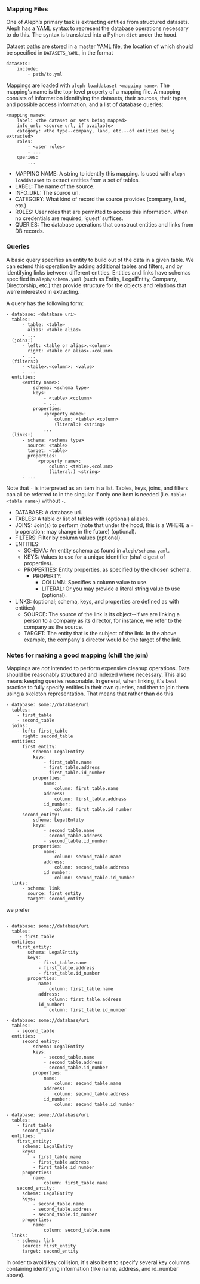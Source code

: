 ### Mapping Files

One of Aleph’s primary task is extracting entities from structured datasets. Aleph has a YAML syntax to represent the database operations necessary to do this. The syntax is translated into a Python `dict` under the hood.

Dataset paths are stored in a master YAML file, the location of which should be specified in `DATASETS_YAML`, in the format


```
datasets:
	include:
		- path/to.yml
```


Mappings are loaded with `aleph loaddataset <mapping name>`. The mapping's name is the top-level property of a mapping file. A mapping consists of information identifying the datasets, their sources, their types, and possible access information, and a list of database queries:


```
<mapping name>:
	label: <the dataset or sets being mapped>
	info_url: <source url, if available>
	category: <the type--company, land, etc.--of entities being extracted>
	roles:
		- <user roles>
		- ...
	queries:
		...
```


- MAPPING NAME: A string to identify this mapping. Is used with `aleph loaddataset` to extract entities from a set of tables.
- LABEL: The name of the source.
- INFO_URL: The source url.
- CATEGORY: What kind of record the source provides (company, land, etc.)
- ROLES: User roles that are permitted to access this information. When no credentials are required, ‘guest’ suffices.
- QUERIES: The database operations that construct entities and links from DB records.

### Queries

A basic query specifies an entity to build out of the data in a given table. We can extend this operation by adding additional tables and filters, and by identifying links between different entities. Entities and links have schemas specified in `aleph/schema.yaml` (such as Entity, LegalEntity, Company, Directorship, etc.) that provide structure for the objects and relations that we're interested in extracting.

A query has the following form:

```
- database: <database uri>
  tables:
	  - table: <table>
	  	alias: <table alias>
	  - ...
  (joins:)
	  - left: <table or alias>.<column>
	  	right: <table or alias>.<column>
	  - ...
  (filters:)
  	  - <table>.<column>: <value>
	  - ...
  entities:
	  <entity name>:
		  schema: <schema type>
		  keys:
			  - <table>.<column>
			  - ...
		  properties:
			  <property name>:
				  column: <table>.<column>
				  (literal:) <string>
			  ...
  (links:)
	  - schema: <schema type>
		source: <table>
		target: <table>
	 	properties:
		  	<property name>:
				column: <table>.<column>
				(literal:) <string>
	  - ...
```

Note that `-` is interpreted as an item in a list. Tables, keys, joins, and filters can all be referred to in the singular if only one item is needed (i.e. `table: <table name>`) without `-`.

- DATABASE: A database uri.
- TABLES: A table or list of tables with (optional) aliases.
- JOINS: Join(s) to perform (note that under the hood, this is a WHERE a = b operation; may change in the future) (optional).
- FILTERS: Filter by column values (optional).
- ENTITIES:
	- SCHEMA: An entity schema as found in `aleph/schema.yaml`.
	- KEYS: Values to use for a unique identifier (sha1 digest of properties).
	- PROPERTIES: Entity properties, as specified by the chosen schema.
		- PROPERTY:
			- COLUMN: Specifies a column value to use.
			- LITERAL: Or you may provide a literal string value to use (optional).
- LINKS: (optional; schema, keys, and properties are defined as with entities)
	- SOURCE: The source of the link is its object--if we are linking a person to a company as its director, for instance, we refer to the company as the source.
	- TARGET: The entity that is the subject of the link. In the above example, the company's director would be the target of the link.

### Notes for making a good mapping (chill the join)

Mappings are *not* intended to perform expensive cleanup operations. Data should be reasonably structured and indexed where necessary. This also means keeping queries reasonable. In general, when linking, it's best practice to fully specify entities in their own queries, and then to join them using a skeleton representation. That means that rather than do this

```
- database: some://database/uri
  tables:
  	- first_table
	- second_table
  joins:
    - left: first_table
	  right: second_table
  entities:
	  first_entity:
		  schema: LegalEntity
		  keys:
			  - first_table.name
			  - first_table.address
			  - first_table.id_number
		  properties:
			  name:
				  column: first_table.name
			  address:
				  column: first_table.address
			  id_number:
				  column: first_table.id_number
	  second_entity:
		  schema: LegalEntity
		  keys:
			  - second_table.name
			  - second_table.address
			  - second_table.id_number
		  properties:
			  name:
				  column: second_table.name
			  address:
				  column: second_table.address
			  id_number:
				  column: second_table.id_number
  links:
	  - schema: link
	    source: first_entity
	    target: second_entity
```

we prefer

```

- database: some://database/uri
  tables:
     - first_table
  entities:
  	first_entity:
	  	schema: LegalEntity
		keys:
			- first_table.name
			- first_table.address
			- first_table.id_number
		properties:
			name:
				column: first_table.name
			address:
				column: first_table.address
			id_number:
				column: first_table.id_number

- database: some://database/uri
  tables:
  	- second_table
  entities:
	  second_entity:
		  schema: LegalEntity
		  keys:
			  - second_table.name
			  - second_table.address
			  - second_table.id_number
		  properties:
			  name:
				  column: second_table.name
			  address:
				  column: second_table.address
			  id_number:
				  column: second_table.id_number

- database: some://database/uri
  tables:
  	- first_table
	- second_table
  entities:
  	first_entity:
	  schema: LegalEntity
	  keys:
		  - first_table.name
		  - first_table.address
		  - first_table.id_number
	  properties:
		  name:
			  column: first_table.name	  
  	second_entity:
	  schema: LegalEntity
	  keys:
		  - second_table.name
		  - second_table.address
		  - second_table.id_number
	  properties:
		  name:
			  column: second_table.name
  links:
  	- schema: link
	  source: first_entity
	  target: second_entity

```

In order to avoid key collision, it's also best to specify several key columns containing identifying information (like name, address, and id_number above).
